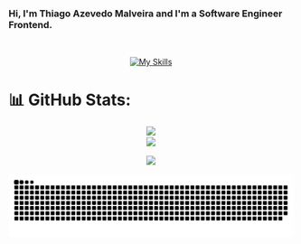 ### Hi, I'm Thiago Azevedo Malveira and I'm a Software Engineer Frontend.

<div align="center">
  <a href="https://github.com/ThiagoMalveira">
</div>

 <div align="center"><br>

[![My Skills](https://skillicons.dev/icons?i=react,redux,styledcomponents,html,css,jest,materialui,mysql,graphql,git,github,apollo&perline=4)](https://skillicons.dev)

</div>
  
#

# 📊 GitHub Stats:

<div align='center'>

![](https://github-readme-stats.vercel.app/api?username=thiagomalveira&theme=blue-green&hide_border=false&include_all_commits=true&count_private=true)<br/>
![](https://github-readme-stats.vercel.app/api/top-langs/?username=thiagomalveira&theme=blue-green&hide_border=false&include_all_commits=false&count_private=false&layout=donut)

</div>

 <div align="center">
  <a href="https://www.linkedin.com/in/thiagomalveira/" target="_blank"><img src="https://img.shields.io/badge/-LinkedIn-%230077B5?style=for-the-badge&logo=linkedin&logoColor=white" target="_blank"></a> 
</div>

![Snake animation](https://github.com/thiagomalveira/thiagomalveira/blob/output/github-contribution-grid-snake.svg)
